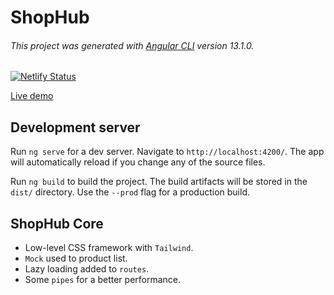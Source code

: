 # ShopHub

###### This project was generated with [Angular CLI](https://github.com/angular/angular-cli) version 13.1.0.

[![Netlify Status](https://api.netlify.com/api/v1/badges/c34bdb0d-da9f-4c34-8a20-a44bc24e1510/deploy-status)](https://app.netlify.com/sites/shophub2022/deploys)

[Live demo](https://shophub2022.netlify.app)

## Development server

Run `ng serve` for a dev server. Navigate to `http://localhost:4200/`. The app will automatically reload if you change any of the source files.

Run `ng build` to build the project. The build artifacts will be stored in the `dist/` directory. Use the `--prod` flag for a production build.

## ShopHub Core

- Low-level CSS framework with `Tailwind`.
- `Mock` used to product list.
- Lazy loading added to `routes`.
- Some `pipes` for a better performance.
